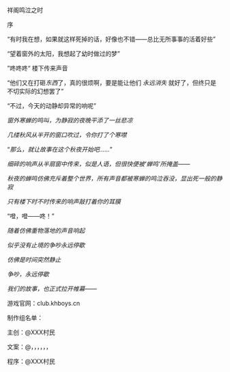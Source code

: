 祥阁鸣泣之时

序

“有时我在想，如果就这样死掉的话，好像也不错——总比无所事事的活着好些”

“望着窗外的太阳，我想起了幼时做过的梦”

”咚咚咚“ 楼下传来声音

“他们又在打砸*东西*了，真的很烦啊，要是能让他们 *永远消失* 就好了，但终只是不切实际的幻想罢了”

“不过，今天的动静却异常的响呢”

*窗外寒蝉的鸣叫，为静寂的夜晚平添了一丝悲凉*

*几缕秋风从半开的窗口吹过，令你打了个寒噤*

“*那么，就让故事在这个秋夜开始吧……*”

*细碎的响声从半扇窗中传来，似是人语，但很快便被‘蝉鸣‘所掩盖——*

*秋夜的蝉鸣仿佛充斥着整个世界，所有声音都被寒蝉的鸣泣吞没，显出死一般的静寂*

*只有楼下时不时传来的响声敲打着你的耳膜*

“噔，噔——咚！”

*随着仿佛重物落地的声音响起*

*似乎没有止境的争吵永远停歇*

*仿佛是时间突然静止*

*争吵，永远停歇*

*我们的故事，也正式拉开帷幕——*





游戏官网：club.khboys.cn

制作组名单：

主创：@XXX村民

文案：@，，，，，，

程序：@XXX村民

